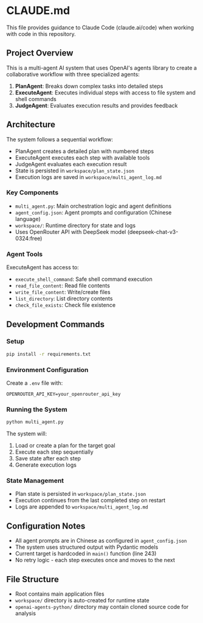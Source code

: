 # CLAUDE.md

This file provides guidance to Claude Code (claude.ai/code) when working with code in this repository.

## Project Overview

This is a multi-agent AI system that uses OpenAI's agents library to create a collaborative workflow with three specialized agents:

1. **PlanAgent**: Breaks down complex tasks into detailed steps
2. **ExecuteAgent**: Executes individual steps with access to file system and shell commands
3. **JudgeAgent**: Evaluates execution results and provides feedback

## Architecture

The system follows a sequential workflow:
- PlanAgent creates a detailed plan with numbered steps
- ExecuteAgent executes each step with available tools
- JudgeAgent evaluates each execution result
- State is persisted in `workspace/plan_state.json`
- Execution logs are saved in `workspace/multi_agent_log.md`

### Key Components

- `multi_agent.py`: Main orchestration logic and agent definitions
- `agent_config.json`: Agent prompts and configuration (Chinese language)
- `workspace/`: Runtime directory for state and logs
- Uses OpenRouter API with DeepSeek model (deepseek-chat-v3-0324:free)

### Agent Tools

ExecuteAgent has access to:
- `execute_shell_command`: Safe shell command execution
- `read_file_content`: Read file contents
- `write_file_content`: Write/create files
- `list_directory`: List directory contents
- `check_file_exists`: Check file existence

## Development Commands

### Setup
```bash
pip install -r requirements.txt
```

### Environment Configuration
Create a `.env` file with:
```
OPENROUTER_API_KEY=your_openrouter_api_key
```

### Running the System
```bash
python multi_agent.py
```

The system will:
1. Load or create a plan for the target goal
2. Execute each step sequentially
3. Save state after each step
4. Generate execution logs

### State Management
- Plan state is persisted in `workspace/plan_state.json`
- Execution continues from the last completed step on restart
- Logs are appended to `workspace/multi_agent_log.md`

## Configuration Notes

- All agent prompts are in Chinese as configured in `agent_config.json`
- The system uses structured output with Pydantic models
- Current target is hardcoded in `main()` function (line 243)
- No retry logic - each step executes once and moves to the next

## File Structure

- Root contains main application files
- `workspace/` directory is auto-created for runtime state
- `openai-agents-python/` directory may contain cloned source code for analysis